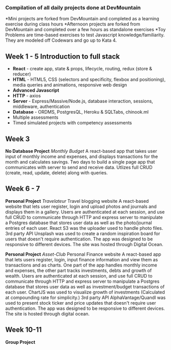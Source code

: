 ### Compilation of all daily projects done at DevMountain

*Mini projects are forked from DevMountain and completed as a learning exercise during class hours
*Afternoon projects are forked from DevMountain and completed over a few hours as standalone exercises
*Toy Problems are time-based exercises to test Javascript knowledge/familiarity. They are modeled off Codewars and go up to Kata 4.

Week 1 - 5 Introduction to full stack
-------------------------------------
- **React** - create app, state & props, lifecycle, routing, redux (store & reducer)
- **HTML** - HTML5, CSS (selectors and specificity, flexbox and positioning), media queries and animations, responsive web design
- **Advanced Javascript**
- **HTTP** - axios
- **Server** - Express/Massive/Node.js, database interaction, sessions, middleware, authentication
- **Database** - ORDMS, PostgresQL, Heroku & SQLTabs, chinook.ml
- Multiple assessments
- Timed simulated projects with competency assessments

Week 3
------------------
**No Database Project** _Monthly Budget_
A react-based app that takes user input of monthly income and expenses, and displays transactions for the month and calculates savings. Two days to build a single page app that communicates with server to send and receive data. Utlizes full CRUD (create, read, update, delete) along with queries. 

Week 6 - 7
----------------------------------
**Personal Project** _Travelateur_ Travel blogging website
A react-based website that lets user register, login and upload photos and journals and displays them in a gallery. Users are authenticated at each session, and use full CRUD to communicate through HTTP and express server to manipulate a Postgres database that stores user data as well as the photo/journal entries of each user. React S3 was the uploader used to handle photo files. 3rd party API Unsplash was used to create a random inspiration board for users that doesn't require authentication. The app was designed to be responsive to different devices. The site was hosted through Digital Ocean. 

**Personal Project** _Asset-Club_ Personal Finance website
A react-based app that lets users register, login, input finance information and view them as transactions and as charts. One part of the app handles monthly income and expenses, the other part tracks investments, debts and growth of wealth. Users are authenticated at each session, and use full CRUD to communicate through HTTP and express server to manipulate a Postgres database that stores user data as well as investment/budget transactions of each user. ChartJS was used to visualize growth of investments (Calculated at compounding rate for simplicity.) 3rd party API AlphaVantage/Quandl was used to present stock ticker and price updates that doesn't require user authentication. The app was designed to be responsive to different devices. The site is hosted through digital ocean. 

Week 10-11
-----------------------------------
**Group Project**